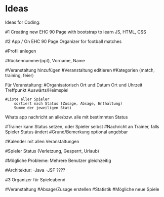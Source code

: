 # Ideas
Ideas for Coding:

#1
Creating new EHC 90 Page with bootstrap to learn JS, HTML, CSS

#2
App / On EHC 90 Page
Organizer for football matches
  
  #Profil anlegen
  
  #Rückennummer(opt), Vorname, Name
  
  #Veranstaltung hinzufügen
  #Veranstaltung editieren
  #Kategorien (match, training, feier)
 
  Für Veranstaltung:
    #Organisatorisch
        Ort und Datum 
        Ort und Uhrzeit Treffpunkt
        Auswärts/Heimspiel
        
    #Liste aller Spieler
        sortiert nach Status (Zusage, Absage, Enthaltung)
        Summe der jeweiligen Stati
        
        
        
  Whats app nachricht an alle/bzw. alle mit bestimmten Status
  
  #Trainer kann Status setzen, oder Spieler selbst
  #Nachricht an Trainer, falls Spieler Status ändert
  #Grund/Bemerkung optional angebbar
  
  #Kalender mit allen Veranstaltungen
  
  #Spieler Status (Verletzung, Gesperrt, Urlaub)

#Mögliche Probleme:
Mehrere Benutzer gleichzeitig


#Architektur:
-Java
-JSF
????









#3 Organizer für Spieleabend

#Veranstaltung
#Absage/Zusage erstellen
#Statistik
#Mögliche neue Spiele



